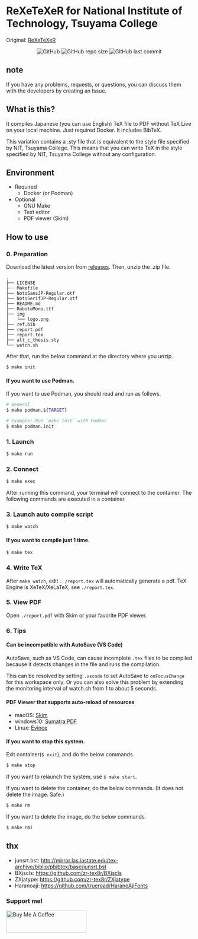# ReXeTeXeR for National Institute of Technology, Tsuyama College
Original: [ReXeTeXeR](https://github.com/Terfno/ReXeTeXeR)

<div style="text-align:center;">

![GitHub](https://img.shields.io/github/license/terfno/rexetexer) ![GitHub repo size](https://img.shields.io/github/repo-size/terfno/rexetexer) ![GitHub last commit](https://img.shields.io/github/last-commit/terfno/rexetexer)

</div>

## note
If you have any problems, requests, or questions, you can discuss them with the developers by creating an Issue.

## What is this?
It compiles Japanese (you can use English) TeX file to PDF without TeX Live on your local machine.
Just required Docker.
It includes BibTeX.

This variation contains a .sty file that is equivalent to the style file specified by NIT, Tsuyama College.
This means that you can write TeX in the style specified by NIT, Tsuyama College without any configuration.

## Environment
- Required
  - Docker (or Podman)
- Optional
  - GNU Make
  - Text editor
  - PDF viewer (Skim)

## How to use
### 0. Preparation
Download the latest version from [releases](https://github.com/Terfno/ReXeTeXeR/releases/latest).
Then, unzip the .zip file.

```
.
├── LICENSE
├── Makefile
├── NotoSansJP-Regular.otf
├── NotoSerifJP-Regular.otf
├── README.md
├── RobotoMono.ttf
├── img
│   └── logo.png
├── ref.bib
├── report.pdf
├── report.tex
├── alt_c_thesis.sty
└── watch.sh
```

After that, run the below command at the directory where you unzip.
```sh
$ make init
```

#### If you want to use Podman.
If you want to use Podman, you should read and run as follows.
```sh
# General
$ make podman.${TARGET}

# Example: Run `make init` with Podman
$ make podman.init
```

### 1. Launch
```sh
$ make run
```

### 2. Connect
```sh
$ make exec
```
After running this command, your terminal will connect to the container.
The following commands are executed in a container.

### 3. Launch auto compile script
```sh
$ make watch
```

#### If you want to compile just 1 time.
```sh
$ make tex
```

### 4. Write TeX
After `make watch`, edit `. /report.tex` will automatically generate a pdf.
TeX Engine is XeTeX/XeLaTeX, see `./report.tex`.

### 5. View PDF
Open `./report.pdf` with Skim or your favorite PDF viewer.

### 6. Tips
#### Can be incompatible with AutoSave (VS Code)
AutoSave, such as VS Code, can cause incomplete `.tex` files to be compiled because it detects changes in the file and runs the compilation.

This can be resolved by setting `.vscode` to set AutoSave to `onFocusChange` for this workspace only.
Or you can also solve this problem by extending the monitoring interval of watch.sh from 1 to about 5 seconds.

#### PDF Viewer that supports auto-reload of resources
- macOS: [Skim](https://skim-app.sourceforge.io/)
- windows10: [Sumatra PDF](https://www.sumatrapdfreader.org/)
- Linux: [Evince](https://wiki.gnome.org/Apps/Evince)

#### If you want to stop this system.
Exit container(`$ exit`), and do the below commands.
```sh
$ make stop
```

If you want to relaunch the system, use `$ make start`.

If you want to delete the container, do the below commands. (It does not delete the image. Safe.)
```sh
$ make rm
```

If you want to delete the image, do the below commands.
```sh
$ make rmi
```

## thx
- junsrt.bst: http://mirror.las.iastate.edu/tex-archive/biblio/pbibtex/base/junsrt.bst
- BXjscls: https://github.com/zr-tex8r/BXjscls
- ZXjatype: https://github.com/zr-tex8r/ZXjatype
- Haranoaji: https://github.com/trueroad/HaranoAjiFonts

### Support me!
<a href="https://www.buymeacoffee.com/terfno" target="_blank"><img src="https://cdn.buymeacoffee.com/buttons/v2/default-yellow.png" alt="Buy Me A Coffee" style="height: 60px !important;width: 217px !important;" ></a>
